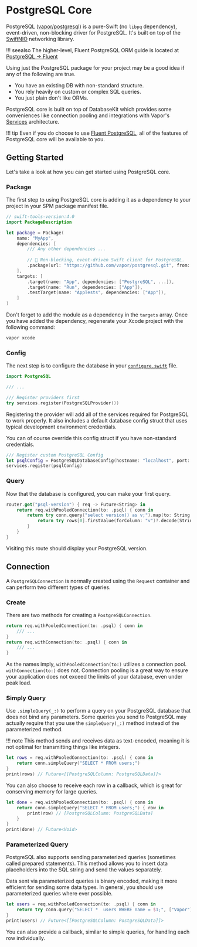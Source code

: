 # PostgreSQL Core

PostgreSQL ([vapor/postgresql](https://github.com/vapor/postgresql)) is a pure-Swift (no `libpq` dependency), event-driven, non-blocking driver for PostgreSQL. It's built on top of the [SwiftNIO](http://github.com/apple/swift-nio) networking library.

!!! seealso
    The higher-level, Fluent PostgreSQL ORM guide is located at [PostgreSQL &rarr; Fluent](fluent.md)

Using just the PostgreSQL package for your project may be a good idea if any of the following are true.

- You have an existing DB with non-standard structure.
- You rely heavily on custom or complex SQL queries.
- You just plain don't like ORMs.

PostgreSQL core is built on top of DatabaseKit which provides some conveniences like connection pooling and integrations with Vapor's [Services](../getting-started/services.md) architecture.

!!! tip
    Even if you do choose to use [Fluent PostgreSQL](fluent.md), all of the features of PostgreSQL core will be available to you.

## Getting Started

Let's take a look at how you can get started using PostgreSQL core.

### Package

The first step to using PostgreSQL core is adding it as a dependency to your project in your SPM package manifest file.

```swift
// swift-tools-version:4.0
import PackageDescription

let package = Package(
    name: "MyApp",
    dependencies: [
        /// Any other dependencies ...
        
        // 🐘 Non-blocking, event-driven Swift client for PostgreSQL.
        .package(url: "https://github.com/vapor/postgresql.git", from: "1.0.0-rc"),
    ],
    targets: [
        .target(name: "App", dependencies: ["PostgreSQL", ...]),
        .target(name: "Run", dependencies: ["App"]),
        .testTarget(name: "AppTests", dependencies: ["App"]),
    ]
)
```

Don't forget to add the module as a dependency in the `targets` array. Once you have added the dependency, regenerate your Xcode project with the following command:

```sh
vapor xcode
```


### Config

The next step is to configure the database in your [`configure.swift`](../getting-started/structure.md#configureswift) file.

```swift
import PostgreSQL

/// ...

/// Register providers first
try services.register(PostgreSQLProvider())
```

Registering the provider will add all of the services required for PostgreSQL to work properly. It also includes a default database config struct that uses typical development environment credentials. 

You can of course override this config struct if you have non-standard credentials.

```swift
/// Register custom PostgreSQL Config
let psqlConfig = PostgreSQLDatabaseConfig(hostname: "localhost", port: 5432, username: "vapor")
services.register(psqlConfig)
```

### Query

Now that the database is configured, you can make your first query.

```swift
router.get("psql-version") { req -> Future<String> in
    return req.withPooledConnection(to: .psql) { conn in
        return try conn.query("select version() as v;").map(to: String.self) { rows in
            return try rows[0].firstValue(forColumn: "v")?.decode(String.self) ?? "n/a"
        }
    }
}
```

Visiting this route should display your PostgreSQL version.

## Connection

A `PostgreSQLConnection` is normally created using the `Request` container and can perform two different types of queries.

### Create

There are two methods for creating a `PostgreSQLConnection`.

```swift
return req.withPooledConnection(to: .psql) { conn in
    /// ...
}
return req.withConnection(to: .psql) { conn in
    /// ...
}
```

As the names imply,  `withPooledConnection(to:)` utilizes a connection pool. `withConnection(to:)` does not. Connection pooling is a great way to ensure your application does not exceed the limits of your database, even under peak load.

### Simply Query

Use `.simpleQuery(_:)` to perform a query on your PostgreSQL database that does not bind any parameters. Some queries you send to PostgreSQL may actually require that you use the `simpleQuery(_:)` method instead of the parameterized method. 

!!! note
    This method sends and receives data as text-encoded, meaning it is not optimal for transmitting things like integers.
    
```swift
let rows = req.withPooledConnection(to: .psql) { conn in
    return conn.simpleQuery("SELECT * FROM users;")
}
print(rows) // Future<[[PostgreSQLColumn: PostgreSQLData]]>
```

You can also choose to receive each row in a callback, which is great for conserving memory for large queries.

```swift
let done = req.withPooledConnection(to: .psql) { conn in
    return conn.simpleQuery("SELECT * FROM users;") { row in
        print(row) // [PostgreSQLColumn: PostgreSQLData]
    }
}
print(done) // Future<Void>
```

### Parameterized Query

PostgreSQL also supports sending parameterized queries (sometimes called prepared statements). This method allows you to insert data placeholders into the SQL string and send the values separately.

Data sent via parameterized queries is binary encoded, making it more efficient for sending some data types. In general, you should use parameterized queries where ever possible.

```swift
let users = req.withPooledConnection(to: .psql) { conn in
    return try conn.query("SELECT *  users WHERE name = $1;", ["Vapor"])
}
print(users) // Future<[[PostgreSQLColumn: PostgreSQLData]]>
```

You can also provide a callback, similar to simple queries, for handling each row individually.




